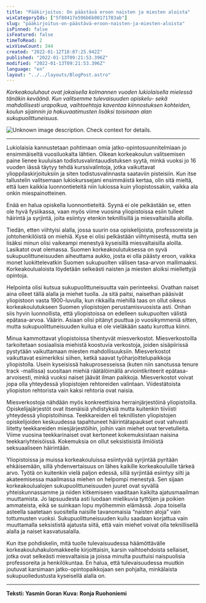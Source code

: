 ```yaml
---
title: "Pääkirjoitus: On päästävä eroon naisten ja miesten aloista"
wixCategoryIds: ["5f80417e596b6b00171783ab"]
slug: "pääkirjoitus-on-päästävä-eroon-naisten-ja-miesten-aloista"
isPinned: false
isFeatured: false
timeToRead: 2
wixViewCount: 344
created: "2022-01-12T18:07:25.942Z"
published: "2022-01-13T09:21:53.396Z"
modified: "2022-01-13T09:21:53.396Z"
language: "en"
layout: "../../layouts/BlogPost.astro"
---
```


*Korkeakouluhaut ovat jokaisella kolmannen vuoden lukiolaisella mielessä tänäkin keväänä. Kun valitsemme tulevaisuuden opiskelu- sekä mahdollisesti urapolkua, vaihtoehtoja kaventaa kiinnostuksen kohteiden, koulun sijainnin ja hakuvaatimusten lisäksi toisinaan alan sukupuolittuneisuus.*


![Unknown image description. Check context for details.](https://static.wixstatic.com/media/abd5f5_56db7cac05414ae9bdf24b112caf77a9~mv2.jpg) <!-- Original name: yasmin_pääkirjoitus.jpg -->

---

Lukiolaisia kannustetaan pohtimaan omia jatko-opintosuunnitelmiaan jo ensimmäiseltä vuosiluokalta lähtien. Oikean korkeakoulun valitsemisen paine lienee kuuluisan todistusvalintauudistuksen syytä, minkä vuoksi jo 16 vuoden iässä täytyy tehdä kurssivalintoja, jotka vaikuttavat ylioppilaskirjoituksiin ja siten todistusvalinnasta saataviin pisteisiin. Kun itse tallustelin valitsemaan lukiokurssejani ensimmäistä kertaa, olin sitä mieltä, että luen kaikkia luonnontieteitä niin lukiossa kuin yliopistossakin, vaikka ala onkin miespainotteinen.

Enää en halua opiskella luonnontieteitä. Syynä ei ole pelkästään se, etten ole hyvä fysiikassa, vaan myös viime vuosina yliopistoissa esiin tulleet häirintä ja syrjintä, joita esiintyy etenkin teknillisillä ja miesvaltaisilla aloilla. 

Tiedän, etten viihtyisi alalla, jossa suurin osa opiskelijoista, professoreista ja johtohenkilöistä on miehiä. Kyse ei olisi pelkästään viihtymisestä, mutta sen lisäksi minun olisi vaikeampi menestyä kyseisillä miesvaltaisilla aloilla. Lasikatot ovat olemassa. Suomen korkeakoulutuksessa on syvä sukupuolittuneisuuden aiheuttama aukko, josta ei olla päästy eroon, vaikka monet luokittelevatkin Suomen sukupuolten välisen tasa-arvon mallimaaksi. Korkeakoulualoista löydetään selkeästi naisten ja miesten aloiksi miellettyjä opintoja. 

Helpointa olisi kutsua sukupuolittuneisuutta vain perinteeksi. Ovathan naiset aina olleet tällä alalla ja miehet tuolla. Ja sitä paitsi, naisethan pääsivät yliopistoon vasta 1900-luvulla, kun rikkailla miehillä taas on ollut oikeus korkeakoulutukseen Suomen yliopistojen perustamisvuosista asti. Onhan siis hyvin luonnollista, että yliopistoissa on edelleen sukupuolten välistä epätasa-arvoa. Väärin. Asiaan olisi pitänyt puuttua jo vuosikymmeniä sitten, mutta sukupuolittuneisuuden kuilua ei ole vieläkään saatu kurottua kiinni.

Minua kammottavat yliopistoissa tihentyvät miesverkostot. Miesverkostoilla tarkoitetaan sosiaalisia miehistä koostuvia verkostoja, joiden sisäpiirissä pystytään vaikuttamaan miesten mahdollisuuksiin. Miesverkostot vaikuttavat esimerkiksi siihen, ketkä saavat työharjoittelupaikkoja yliopistolla. Usein kyseisissä hakuprosesseissa (kuten niin sanotussa tenure track -mallissa) suositaan miehiä räätälöimällä arviointikriteerit epätasa-arvoisesti, minkä vuoksi naiset jäävät ilman paikkoja. Miesverkostot voivat jopa olla yhteydessä yliopistojen rehtoreiden valintaan. Viidestätoista yliopiston rehtorista vain kaksi rehtoria ovat naisia. 

Miesverkostoja nähdään myös konkreettisina herrainjärjestöinä yliopistoilla. Opiskelijajärjestöt ovat itsenäisiä yhdistyksiä mutta kuitenkin tiiviisti yhteydessä yliopistoihinsa. Teekkareiden eli teknillisten yliopistojen opiskelijoiden keskuudessa tapahtuneet häirintätapaukset ovat vahvasti liitetty teekkareiden miesjärjestöihin, joihin vain miehet ovat tervetulleita. Viime vuosina teekkarinaiset ovat kertoneet kokemuksistaan naisina teekkariyhteisöissä. Kokemuksia on ollut seksistisistä ilmiöistä seksuaaliseen häirintään. 

Yliopistoissa ja muissa korkeakouluissa esiintyvää syrjintää pyritään ehkäisemään, sillä yhdenvertaisuus on lähes kaikille korkeakouluille tärkeä arvo. Työtä on kuitenkin vielä paljon edessä, sillä syrjintää esiintyy silti ja akateemisessa maailmassa miehen on helpompi menestyä. Sen sijaan korkeakoulualojen sukupuolittuneisuuden juuret ovat syvällä yhteiskunnassamme ja niiden kitkemiseen vaaditaan kaikilta ajatusmaailman muuttamista. Jo lapsuudesta asti luodaan mielikuvia tyttöjen ja poikien ammateista, eikä se suinkaan lopu myöhemmin elämässä. Jopa toisella asteella saatetaan suositella naisille tavanomaisia “naisten aloja” vain tottumusten vuoksi. Sukupuolittuneisuuden kuilu saadaan korjattua vain muuttamalla seksististä ajatusta siitä, että vain miehet voivat olla teknillisellä alalla ja naiset kasvatusalalla. 

Kun itse pohdiskelin, mitä tuolle tulevaisuudessa häämöttävälle korkeakouluhakulomakkeelle kirjoittaisin, karsin vaihtoehdoista sellaiset, jotka ovat selkeästi miesvaltaisia ja joissa minulta puuttuisi naispuolisia professoreita ja henkilökuntaa. En halua, että tulevaisuudessa muutkin joutuvat karsimaan jatko-opintopaikkojaan sen pohjalta, minkälaista sukupuoliedustusta kyseisellä alalla on.

---


**Teksti: Yasmin Goran**
**Kuva: Ronja Ruohoniemi**

